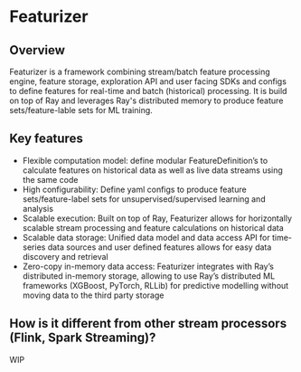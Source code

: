 # Featurizer

## Overview

Featurizer is a framework combining stream/batch feature processing engine, feature storage, exploration API and user facing
SDKs and configs to define features for real-time and batch (historical) processing.
It is build on top of Ray and leverages Ray's distributed memory to produce feature sets/feature-lable sets for
ML training.

## Key features

- Flexible computation model: define modular FeatureDefinition’s to calculate features on historical data as well as live data streams using the same code
- High configurability: Define yaml configs to produce feature sets/feature-label sets for unsupervised/supervised learning and analysis
- Scalable execution: Built on top of Ray, Featurizer allows for horizontally scalable stream processing and feature calculations on historical data
- Scalable data storage: Unified data model and data access API for time-series data sources and user defined features allows for easy data discovery and retrieval
- Zero-copy in-memory data access: Featurizer integrates with Ray’s distributed in-memory storage, allowing to use Ray’s distributed ML frameworks (XGBoost, PyTorch, RLLib) for predictive modelling without moving data to the third party storage

## How is it different from other stream processors (Flink, Spark Streaming)?

WIP